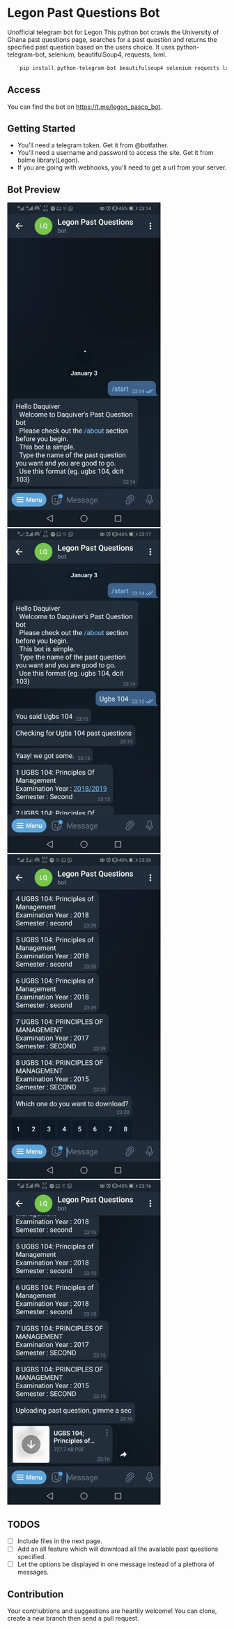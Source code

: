 # Legon Past Questions Bot

Unofficial telegram bot for Legon
This python bot crawls the University of Ghana past questions page, searches for a past question and returns the specified past question based on the users choice. It uses python-telegram-bot, selenium, beautifulSoup4, requests, lxml.
```python
	pip install python-telegram-bot beautifulsoup4 selenium requests lxml
```

## Access

You can find the bot on https://t.me/legon_pasco_bot.

## Getting Started

* You'll need a telegram token. Get it from @botfather.
* You'll need a username and password to access the site. Get it from balme library(Legon).
* If you are going with webhooks, you'll need to get a url from your server.

## Bot Preview
![image1](images/1.jpg)
![image2](images/2.jpg)
![image3](images/3.jpg)
![image4](images/4.jpg)

## TODOS

- [ ] Include files in the next page.
- [ ] Add an all feature which will download all the available past questions specified.
- [ ] Let the options be displayed in one message instead of a plethora of messages.

## Contribution
Your contriubtions and suggestions are heartily welcome!
You can clone, create a new branch then send a pull request. 